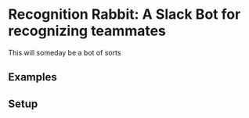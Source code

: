 # Recognition Rabbit: A Slack Bot for recognizing teammates

This will someday be a bot of sorts

## Examples

## Setup